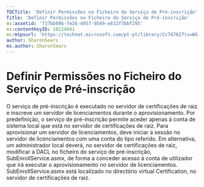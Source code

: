 ```yaml
---
TOCTitle: 'Definir Permissões no Ficheiro do Serviço de Pré-inscrição'
Title: 'Definir Permissões no Ficheiro do Serviço de Pré-inscrição'
ms:assetid: '737bb69b-fe26-4057-9569-e632f7bbf295'
ms:contentKeyID: 18124041
ms:mtpsurl: 'https://technet.microsoft.com/pt-pt/library/Cc747627(v=WS.10)'
author: SharonSears
ms.author: SharonSears
---
```


Definir Permissões no Ficheiro do Serviço de Pré-inscrição
==========================================================

O serviço de pré-inscrição é executado no servidor de certificações de raiz e inscreve um servidor de licenciamentos durante o aprovisionamento. Por predefinição, o serviço de pré-inscrição permite aceder apenas à conta de sistema local que está no servidor de certificações de raiz. Para aprovisionar um servidor de licenciamentos, deve iniciar a sessão no servidor de licenciamentos com uma conta do tipo referido. Em alternativa, um administrador local deverá, no servidor de certificações de raiz, modificar a DACL no ficheiro do serviço de pré-inscrição, SubEnrollService.asmx, de forma a conceder acesso à conta de utilizador que irá executar o aprovisionamento no servidor de licenciamentos. SubEnrollService.asmx está localizado no directório virtual Certification, no servidor de certificações de raiz.
